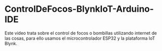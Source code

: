 # ControlDeFocos-BlynkIoT-Arduino-IDE
Este video trata sobre el control de focos o bombillas utilizando internet de las cosas, para ello usamos el microcontrolador ESP32 y la plataforma IoT Blynk.
